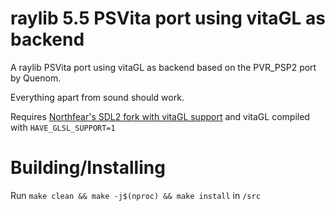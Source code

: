 # raylib 5.5 PSVita port using vitaGL as backend

A raylib PSVita port using vitaGL as backend based on the PVR_PSP2 port by Quenom.

Everything apart from sound should work.

Requires [Northfear's SDL2 fork with vitaGL support](https://github.com/Northfear/SDL) and vitaGL compiled with `HAVE_GLSL_SUPPORT=1`

# Building/Installing

Run `make clean && make -j$(nproc) && make install` in `/src`
